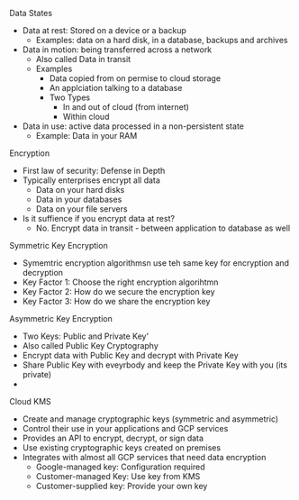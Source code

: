 Data States
- Data at rest: Stored on a device or a backup
	- Examples: data on a hard disk, in a database, backups and archives
- Data in motion: being transferred across a network
	- Also called Data in transit
	- Examples
		- Data copied from on permise to cloud storage
		- An applciation talking to a database
		- Two Types
			- In and out of cloud (from internet)
			- Within cloud
- Data in use: active data processed in a non-persistent state
	- Example: Data in your RAM

Encryption
- First law of security: Defense in Depth
- Typically enterprises encrypt all data
	- Data on your hard disks
	- Data in your databases
	- Data on your file servers
- Is it suffience if you encrypt data at rest?
	- No. Encrypt data in transit - between application to database as well

Symmetric Key Encryption
- Symemtric encryption algorithmsn use teh same key for encryption and decryption
- Key Factor 1: Choose the right encryption algorihtmn
- Key Factor 2: How do we secure the encryption key
- Key Factor 3: How do we share the encryption key

Asymmetric Key Encryption
- Two Keys: Public and Private Key'
- Also called Public Key Cryptography
- Encrypt data with Public Key and decrypt with Private Key
- Share Public Key with eveyrbody and keep the Private Key with you (its private)
-

Cloud KMS
- Create and manage cryptographic keys (symmetric and asymmetric)
- Control their use in your applications and GCP services
- Provides an API to encrypt, decrypt, or sign data
- Use existing cryptographic keys created on premises
- Integrates with almost all GCP services that need data encryption
	- Google-managed key: Configuration required
	- Customer-managed Key: Use key from KMS
	- Customer-supplied key: Provide your own key